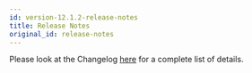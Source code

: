 ```yaml
---
id: version-12.1.2-release-notes
title: Release Notes
original_id: release-notes
---
```


Please look at the Changelog [here](https://github.com/botpress/botpress/blob/master/CHANGELOG.md) for a complete list of details.
